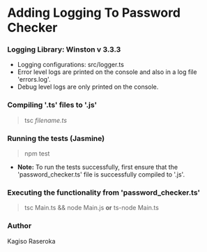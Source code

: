 # Adding Logging To Password Checker

### Logging Library: Winston v 3.3.3
- Logging configurations: src/logger.ts
- Error level logs are printed on the console and also in a log file 'errors.log'.
- Debug level logs are only printed on the console.

### Compiling '.ts' files to '.js'
> tsc *filename.ts*

### Running the tests (Jasmine)
> npm test
- **Note:** To run the tests successfully, first ensure that the 'password_checker.ts' file is successfully compiled to '.js'.

### Executing the functionality from 'password_checker.ts'
> tsc Main.ts && node Main.js 
**or**
> ts-node Main.ts

### Author
Kagiso Raseroka
